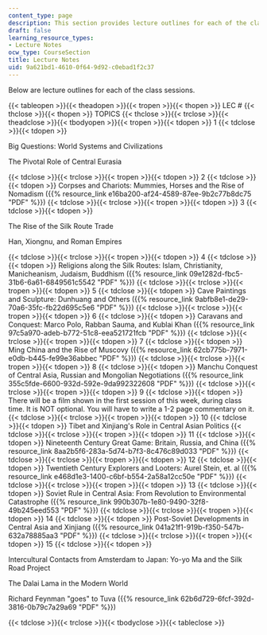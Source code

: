 ```yaml
---
content_type: page
description: This section provides lecture outlines for each of the class sessions.
draft: false
learning_resource_types:
- Lecture Notes
ocw_type: CourseSection
title: Lecture Notes
uid: 9a621bd1-4610-0f64-9d92-c0ebad1f2c37
---
```

Below are lecture outlines for each of the class sessions.

{{< tableopen >}}{{< theadopen >}}{{< tropen >}}{{< thopen >}}
LEC #
{{< thclose >}}{{< thopen >}}
TOPICS
{{< thclose >}}{{< trclose >}}{{< theadclose >}}{{< tbodyopen >}}{{< tropen >}}{{< tdopen >}}
1
{{< tdclose >}}{{< tdopen >}}

Big Questions: World Systems and Civilizations

The Pivotal Role of Central Eurasia

{{< tdclose >}}{{< trclose >}}{{< tropen >}}{{< tdopen >}}
2
{{< tdclose >}}{{< tdopen >}}
Corpses and Chariots: Mummies, Horses and the Rise of Nomadism ({{% resource_link e16ba200-af24-4589-87ee-9b2c77b8dc75 "PDF" %}})
{{< tdclose >}}{{< trclose >}}{{< tropen >}}{{< tdopen >}}
3
{{< tdclose >}}{{< tdopen >}}

The Rise of the Silk Route Trade

Han, Xiongnu, and Roman Empires

{{< tdclose >}}{{< trclose >}}{{< tropen >}}{{< tdopen >}}
4
{{< tdclose >}}{{< tdopen >}}
Religions along the Silk Routes: Islam, Christianity, Manicheanism, Judaism, Buddhism ({{% resource_link 09e1282d-fbc5-31b6-6a61-6849561c5542 "PDF" %}})
{{< tdclose >}}{{< trclose >}}{{< tropen >}}{{< tdopen >}}
5
{{< tdclose >}}{{< tdopen >}}
Cave Paintings and Sculpture: Dunhuang and Others ({{% resource_link 9abfb8e1-de29-70a6-35fc-fb22d695c5e6 "PDF" %}})
{{< tdclose >}}{{< trclose >}}{{< tropen >}}{{< tdopen >}}
6
{{< tdclose >}}{{< tdopen >}}
Caravans and Conquest: Marco Polo, Rabban Sauma, and Kublai Khan ({{% resource_link 97c5a970-adeb-b772-51c8-eea521721fcb "PDF" %}})
{{< tdclose >}}{{< trclose >}}{{< tropen >}}{{< tdopen >}}
7
{{< tdclose >}}{{< tdopen >}}
Ming China and the Rise of Muscovy ({{% resource_link 62cb775b-7971-e0db-b445-fe99e36abbec "PDF" %}})
{{< tdclose >}}{{< trclose >}}{{< tropen >}}{{< tdopen >}}
8
{{< tdclose >}}{{< tdopen >}}
Manchu Conquest of Central Asia, Russian and Mongolian Negotiations ({{% resource_link 355c5fde-6600-932d-592e-9da992322608 "PDF" %}})
{{< tdclose >}}{{< trclose >}}{{< tropen >}}{{< tdopen >}}
9
{{< tdclose >}}{{< tdopen >}}
There will be a film shown in the first session of this week, during class time. It is NOT optional. You will have to write a 1-2 page commentary on it.
{{< tdclose >}}{{< trclose >}}{{< tropen >}}{{< tdopen >}}
10
{{< tdclose >}}{{< tdopen >}}
Tibet and Xinjiang's Role in Central Asian Politics
{{< tdclose >}}{{< trclose >}}{{< tropen >}}{{< tdopen >}}
11
{{< tdclose >}}{{< tdopen >}}
Nineteenth Century Great Game: Britain, Russia, and China ({{% resource_link 8aa2b5f6-283a-5d74-b7f3-8c476c89d033 "PDF" %}})
{{< tdclose >}}{{< trclose >}}{{< tropen >}}{{< tdopen >}}
12
{{< tdclose >}}{{< tdopen >}}
Twentieth Century Explorers and Looters: Aurel Stein, et. al ({{% resource_link e468d1e3-1400-c6bf-b554-2a58a12cc50e "PDF" %}})
{{< tdclose >}}{{< trclose >}}{{< tropen >}}{{< tdopen >}}
13
{{< tdclose >}}{{< tdopen >}}
Soviet Rule in Central Asia: From Revolution to Environmental Catastrophe ({{% resource_link 990b307b-1e80-9490-32f8-49b245eed553 "PDF" %}})
{{< tdclose >}}{{< trclose >}}{{< tropen >}}{{< tdopen >}}
14
{{< tdclose >}}{{< tdopen >}}
Post-Soviet Developments in Central Asia and Xinjiang ({{% resource_link 041a21f1-919b-f350-547b-632a78885aa3 "PDF" %}})
{{< tdclose >}}{{< trclose >}}{{< tropen >}}{{< tdopen >}}
15
{{< tdclose >}}{{< tdopen >}}

Intercultural Contacts from Amsterdam to Japan: Yo-yo Ma and the Silk Road Project

The Dalai Lama in the Modern World

Richard Feynman "goes" to Tuva ({{% resource_link 62b6d729-6fcf-392d-3816-0b79c7a29a69 "PDF" %}})

{{< tdclose >}}{{< trclose >}}{{< tbodyclose >}}{{< tableclose >}}